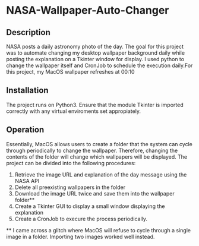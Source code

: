 # NASA-Wallpaper-Auto-Changer
 
## Description
NASA posts a daily astronomy photo of the day. The goal for this project was to automate changing my desktop wallpaper background daily while posting the explanation on a Tkinter window for display. I used python to change the wallpaper itself and CronJob to schedule the execution daily.For this project, my MacOS wallpaper refreshes at 00:10 
## Installation 
The project runs on Python3. Ensure that the module Tkinter is imported correctly with any virtual enviroments set appropiately. 
## Operation
Essentially, MacOS allows users to create a folder that the system can cycle through periodically to change the wallpaper. Therefore, changing the contents of the folder will change which wallpapers will be displayed.
The project can be divided into the following procedures: 
1. Retrieve the image URL and explanation of the day message using the NASA API
2. Delete all preexisting wallpapers in the folder 
3. Download the image URL twice and save them into the wallpaper folder**
4. Create a Tkinter GUI to display a small window displaying the explanation
5. Create a CronJob to execure the process periodically.
  
** I came across a glitch where MacOS will refuse to cycle through a single image in a folder. Importing two images worked well instead. 
